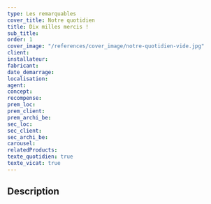 ```yaml
---
type: Les remarquables
cover_title: Notre quotidien
title: Dix milles mercis !
sub_title:
order: 1
cover_image: "/references/cover_image/notre-quotidien-vide.jpg"
client:
installateur:
fabricant:
date_demarrage:
localisation:
agent:
concept:
recompense:
prem_loc:
prem_client:
prem_archi_be:
sec_loc:
sec_client:
sec_archi_be:
carousel:
relatedProducts:
texte_quotidien: true
texte_vicat: true
---
```


## Description
